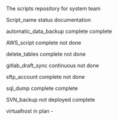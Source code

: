 The scripts repository for system team

Script_name					status						documentation

automatic_data_backup		complete					complete

AWS_script					complete					not done

delete_tables				complete					not done

gitlab_draft_sync			continuous					not done

sftp_account				complete					not done

sql_dump					complete					complete

SVN_backup					not deployed				complete

virtualhost					in plan						-
